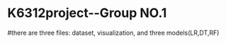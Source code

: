 # K6312project--Group NO.1
#there are three files: dataset, visualization, and three models(LR,DT,RF)
